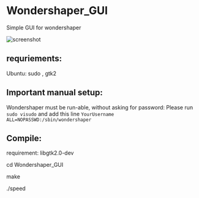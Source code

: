 # Wondershaper_GUI
Simple GUI for wondershaper

![screenshot](screenshot.png)

## requriements:
Ubuntu: sudo , gtk2

## Important manual setup:
Wondershaper must be run-able, without asking for password:  Please run `sudo visudo` and add this line `YourUsername ALL=NOPASSWD:/sbin/wondershaper`

## Compile:
requirement: libgtk2.0-dev

cd Wondershaper_GUI

make

./speed
